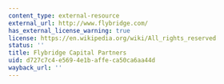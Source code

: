 ```yaml
---
content_type: external-resource
external_url: http://www.flybridge.com/
has_external_license_warning: true
license: https://en.wikipedia.org/wiki/All_rights_reserved
status: ''
title: Flybridge Capital Partners
uid: d727c7c4-e569-4e1b-affe-ca50ca6aa44d
wayback_url: ''
---
```

